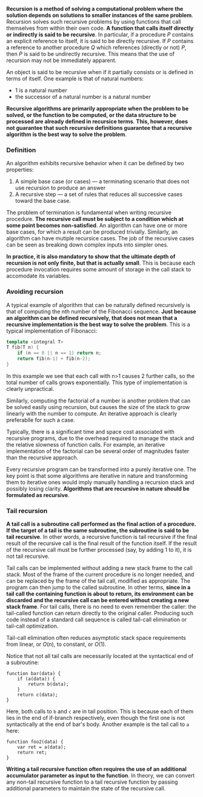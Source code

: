 **Recursion is a method of solving a computational problem where the solution depends on solutions to smaller instances of the same problem**. Recursion solves such recursive problems by using functions that call themselves from within their own code. **A function that calls itself directly or indirectly is said to be recursive**. In particular, if a procedure *P* contains an explicit reference to itself, it is said to be directly recursive. If *P* contains a reference to another procedure *Q* which references (directly or not) *P*, then *P* is said to be undirectly recursive. This means that the use of recursion may not be immediately apparent.

An object is said to be recursive when if it partially consists or is defined in terms of itself. One example is that of natural numbers:
- 1 is a natural number
- the successor of a natural number is a natural number

**Recursive algorithms are primarily appropriate when the problem to be solved, or the function to be computed, or the data structure to be processed are already defined in recursice terms**. **This, however, does not guarantee that such recursive definitions guarantee that a recursive algorithm is the best way to solve the problem**.

### Definition

An algorithm exhibits recursive behavior when it can be defined by two properties:

1. A simple base case (or cases) — a terminating scenario that does not use recursion to produce an answer
2. A recursive step — a set of rules that reduces all successive cases toward the base case.

The problem of termination is fundamental when writing recursive procedure. **The recursive call must be subject to a condition which at some point becomes non-satisfied**. An algorithm can have one or more base cases, for which a result can be produced trivially. Similarly, an algorithm can have mutiple recursice cases. The job of the recursive cases can be seen as breaking down complex inputs into simpler ones.

**In practice, it is also mandatory to show that the ultimate depth of recursion is not only finite, but that is actually small**. This is because each procedure invocation requires some amount of storage in the call stack to accomodate its variables.

### Avoiding recursion

A typical example of algorithm that can be naturally defined recursively is that of computing the nth number of the Fibonacci sequence. **Just because an algorithm can be defined recursively, that does not mean that a recursive implementation is the best way to solve the problem**.  This is a typical implementation of Fibonacci:
```C++
template <integral T>
T fib(T n) {
    if (n == 0 || n == 1) return n;
    return fib(n-1) + fib(n-2);
}
```
In this example we see that each call with n>1 causes 2 further calls, so the total number of calls grows exponentially. This type of implementation is clearly unpractical.

Similarly, computing the factorial of a number is another problem that can be solved easily using recursion, but causes the size of the stack to grow linearly with the number to compute. An iterative approach is clearly preferablle for such a case.

Typically, there is a significant time and space cost associated with recursive programs, due to the overhead required to manage the stack and the relative slowness of function calls. For example, an iterative implementation of the factorial can be several order of magnitudes faster than the recursive approach.

Every recursive program can be transformed into a purely iterative one. The key point is that some algorithms are iterative in nature and transforming them to iterative ones would imply manually handling a recursion stack and possibly losing clarity. **Algorithms that are recursive in nature should be formulated as recursive**.

### Tail recursion

**A tail call is a subroutine call performed as the final action of a procedure. If the target of a tail is the same subroutine, the subroutine is said to be tail recursive**. In other words, a recursive function is tail recursive if the final result of the recursive call is the final result of the function itself. If the result of the recursive call must be further processed (say, by adding 1 to it), it is not tail recursive. 

Tail calls can be implemented without adding a new stack frame to the call stack. Most of the frame of the current procedure is no longer needed, and can be replaced by the frame of the tail call, modified as appropriate. The program can then jump to the called subroutine. In other terms, **since in a tail call the containing function is about to return, its environment can be discarded and the recursive call can be entered without creating a new stack frame**. For tail calls, there is no need to even remember the caller: the tail-called function can return directly to the original caller. Producing such code instead of a standard call sequence is called tail-call elimination or tail-call optimization. 

Tail-call elimination often reduces asymptotic stack space requirements from linear, or $O(n)$, to constant, or $O(1)$. 

Notice that not all tail calls are necessarily located at the syntactical end of a subroutine: 
```
function bar(data) {
    if (a(data)) {
        return b(data);
    }
    return c(data);
}
```
Here, both calls to `b` and `c` are in tail position. This is because each of them lies in the end of if-branch respectively, even though the first one is not syntactically at the end of bar's body. Another example is the tail call to `a` here:
```
function foo2(data) {
    var ret = a(data);
    return ret;
}
```

**Writing a tail recursive function often requires the use of an additional accumulator parameter as input to the function**. In theory, we can convert any non-tail recursive function to a tail recursive function by passing additional parameters to maintain the state of the recursive call.